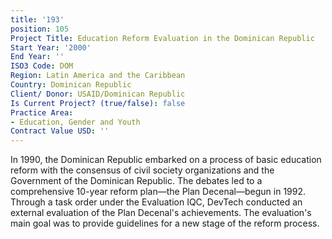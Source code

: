 ```yaml
---
title: '193'
position: 105
Project Title: Education Reform Evaluation in the Dominican Republic
Start Year: '2000'
End Year: ''
ISO3 Code: DOM
Region: Latin America and the Caribbean
Country: Dominican Republic
Client/ Donor: USAID/Dominican Republic
Is Current Project? (true/false): false
Practice Area:
- Education, Gender and Youth
Contract Value USD: ''
---
```


In 1990, the Dominican Republic embarked on a process of basic education reform with the consensus of civil society organizations and the Government of the Dominican Republic. The debates led to a comprehensive 10-year reform plan—the Plan Decenal—begun in 1992. Through a task order under the Evaluation IQC, DevTech conducted an external evaluation of the Plan Decenal's achievements. The evaluation's main goal was to provide guidelines for a new stage of the reform process.
